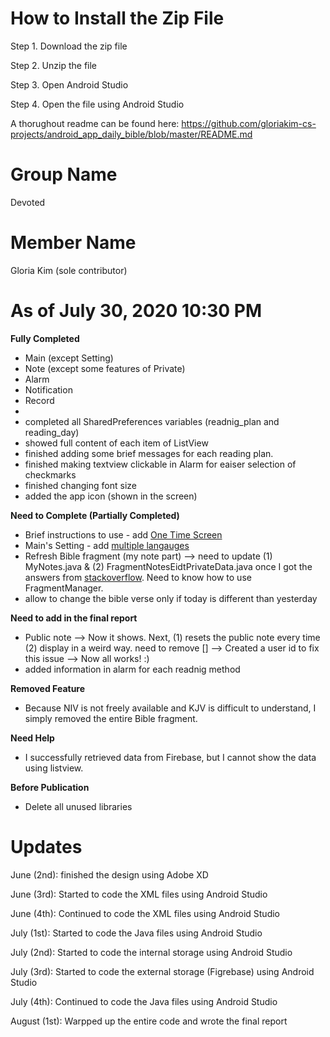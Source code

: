 # How to Install the Zip File

Step 1. Download the zip file

Step 2. Unzip the file

Step 3. Open Android Studio

Step 4. Open the file using Android Studio

A thorughout readme can be found here: https://github.com/gloriakim-cs-projects/android_app_daily_bible/blob/master/README.md

# Group Name

Devoted

# Member Name

Gloria Kim (sole contributor)

# As of July 30, 2020 10:30 PM

**Fully Completed**

- Main (except Setting)
- Note (except some features of Private)
- Alarm
- Notification
- Record
- 
- completed all SharedPreferences variables (readnig_plan and reading_day)
- showed full content of each item of ListView
- finished adding some brief messages for each reading plan. 
- finished making textview clickable in Alarm for eaiser selection of checkmarks
- finished changing font size
- added the app icon (shown in the screen) 

**Need to Complete (Partially Completed)**

- Brief instructions to use - add [One Time Screen](https://www.youtube.com/watch?v=O4q49TDsXAo)
- Main's Setting - add [multiple langauges](https://github.com/gloriakim-cs-projects/android_app_daily_bible/blob/master/README.md)
- Refresh Bible fragment (my note part) --> need to update (1) MyNotes.java & (2) FragmentNotesEidtPrivateData.java once I got the answers from [stackoverflow](https://stackoverflow.com/questions/63167480/how-to-use-fragmentmanager-moving-from-an-activity-to-a-fragment). Need to know how to use FragmentManager. 
- allow to change the bible verse only if today is different than yesterday

**Need to add in the final report**

- Public note --> Now it shows. Next, (1) resets the public note every time (2) display in a weird way. need to remove [] --> Created a user id to fix this issue --> Now all works! :) 
- added information in alarm for each readnig method

**Removed Feature**

- Because NIV is not freely available and KJV is difficult to understand, I simply removed the entire Bible fragment.

**Need Help**
- I successfully retrieved data from Firebase, but I cannot show the data using listview.

**Before Publication**
- Delete all unused libraries

# Updates

June (2nd): finished the design using Adobe XD

June (3rd): Started to code the XML files using Android Studio 

June (4th): Continued to code the XML files using Android Studio

July (1st): Started to code the Java files using Android Studio

July (2nd): Started to code the internal storage using Android Studio

July (3rd): Started to code the external storage (Figrebase) using Android Studio

July (4th): Continued to code the Java files using Android Studio

August (1st): Warpped up the entire code and wrote the final report

